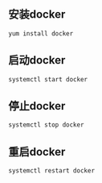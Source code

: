 ## 安装docker

```
yum install docker
```

## 启动docker

```
systemctl start docker 
```

## 停止docker

```
systemctl stop docker
```

## 重启docker

```
systemctl restart docker
```
